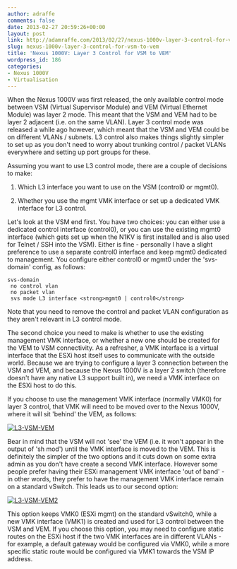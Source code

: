 ```yaml
---
author: adraffe
comments: false
date: 2013-02-27 20:59:26+00:00
layout: post
link: http://adamraffe.com/2013/02/27/nexus-1000v-layer-3-control-for-vsm-to-vem/
slug: nexus-1000v-layer-3-control-for-vsm-to-vem
title: 'Nexus 1000V: Layer 3 Control for VSM to VEM'
wordpress_id: 186
categories:
- Nexus 1000V
- Virtualisation
---
```


When the Nexus 1000V was first released, the only available control mode between VSM (Virtual Supervisor Module) and VEM (Virtual Ethernet Module) was layer 2 mode. This meant that the VSM and VEM had to be layer 2 adjacent (i.e. on the same VLAN). Layer 3 control mode was released a while ago however, which meant that the VSM and VEM could be on different VLANs / subnets. L3 control also makes things slightly simpler to set up as you don't need to worry about trunking control / packet VLANs everywhere and setting up port groups for these.

Assuming you want to use L3 control mode, there are a couple of decisions to make:<!-- more -->



	
  1. Which L3 interface you want to use on the VSM (control0 or mgmt0).

	
  2. Whether you use the mgmt VMK interface or set up a dedicated VMK interface for L3 control.


Let's look at the VSM end first. You have two choices: you can either use a dedicated control interface (control0), or you can use the existing mgmt0 interface (which gets set up when the N1KV is first installed and is also used for Telnet / SSH into the VSM). Either is fine - personally I have a slight preference to use a separate control0 interface and keep mgmt0 dedicated to management. You configure either control0 or mgmt0 under the 'svs-domain' config, as follows:

    
    svs-domain
     no control vlan
     no packet vlan
     svs mode L3 interface <strong>mgmt0 | control0</strong>


Note that you need to remove the control and packet VLAN configuration as they aren't relevant in L3 control mode.

The second choice you need to make is whether to use the existing management VMK interface, or whether a new one should be created for the VEM to VSM connectivity. As a refresher, a VMK interface is a virtual interface that the ESXi host itself uses to communicate with the outside world. Because we are trying to configure a layer 3 connection between the VSM and VEM, and because the Nexus 1000V is a layer 2 switch (therefore doesn't have any native L3 support built in), we need a VMK interface on the ESXi host to do this.

If you choose to use the management VMK interface (normally VMK0) for layer 3 control, that VMK will need to be moved over to the Nexus 1000V, where it will sit 'behind' the VEM, as follows:

[![L3-VSM-VEM](http://adamraffe.files.wordpress.com/2013/02/l3-vsm-vem.png)](http://adamraffe.files.wordpress.com/2013/02/l3-vsm-vem.png)

Bear in mind that the VSM will not 'see' the VEM (i.e. it won't appear in the output of 'sh mod') until the VMK interface is moved to the VEM. This is definitely the simpler of the two options and it cuts down on some extra admin as you don't have create a second VMK interface. However some people prefer having their ESXi management VMK interface 'out of band' - in other words, they prefer to have the management VMK interface remain on a standard vSwitch. This leads us to our second option:

[![L3-VSM-VEM2](http://adamraffe.files.wordpress.com/2013/02/l3-vsm-vem2.png)](http://adamraffe.files.wordpress.com/2013/02/l3-vsm-vem2.png)

This option keeps VMK0 (ESXi mgmt) on the standard vSwitch0, while a new VMK interface (VMK1) is created and used for L3 control between the VSM and VEM. If you choose this option, you may need to configure static routes on the ESXi host if the two VMK interfaces are in different VLANs - for example, a default gateway would be configured via VMK0, while a more specific static route would be configured via VMK1 towards the VSM IP address.
